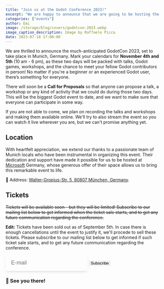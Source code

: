 ```yaml
---
title: "Join us at the Godot Conference 2023!"
excerpt: "We are happy to announce that we are going to be hosting the 2023 GodotCon in Munich, Germany. "
categories: ["events"]
author: Emi
image: /storage/blog/covers/godotcon-2023.webp
image_caption_description: Image by Raffaele Picca
date: 2023-07-18 17:00:00
---
```


We are thrilled to announce the much-anticipated GodotCon 2023, set to take place in Munich, Germany. Mark your calendars for **November 4th and 5th** (10 am - 6 pm), as these two days will be packed with talks, Godot games, workshops, and the chance to meet your fellow Godot contributors in person! No matter if you're a beginner or an experienced Godot user, there’s something for everyone.

There will soon be a **Call for Proposals** so that anyone can propose a talk, a workshop or any kind of activity that we could do during those two days. This will be the biggest Godot event to date, and we want to make sure that everyone can participate in some way.

If you are not able to come, we plan on recording the talks and workshops and making them available online. We'll try to also stream the event so you can watch it live wherever you are, but we can't promise anything yet.

## Location

With heartfelt appreciation, we extend our thanks to a passionate team of Munich locals who have been instrumental in organizing this event. Their dedication and support have made it possible for us to be hosted at [Microsoft](https://developer.microsoft.com/en-us/games/) Germany, whose generous offer of their space allows us to bring this remarkable event to life.

📍 Address: [Walter-Gropius-Str. 5, 80807 München, Germany](https://www.openstreetmap.org/way/428992680).

## Tickets

~~Tickets will be available soon - but they will be limited! Subscribe to our mailing list below to get informed when the ticket sale starts, and to get any future communication regarding the conference.~~

**Edit:** Tickets have been sold out as of September 5th. In case there is enough cancellations until the event to justify it, we'll procede to sell these tickets. Please subscribe to our mailing list below to get informed if such ticket sale starts, and to get any future communication regarding the conference.


<form method="post" action="https://godot.news/subscription/form" class="listmonk-form">
    <div>
        <input type="hidden" name="nonce" />
        <input type="email" name="email" required placeholder="E-mail"  style="font-size: 18px;padding: 16px 18px;border: 1px solid var(--base-color);box-shadow: 0 4px 9px -3px #0000002e;background: var(--card-footer-color);color: var(--base-color-text);"/>
        <p style="display:none;">
          <input id="6e6e9" type="checkbox" name="l" checked value="6e6e9ba4-732b-4528-b4cd-71bbe6850f8d" />
          <label for="6e6e9">Godot Conference</label>
        </p>
				<input type="submit" class="btn" value="Subscribe" style="cursor: pointer;border: inherit;" />
    </div>
</form>

### 👋 See you there!

